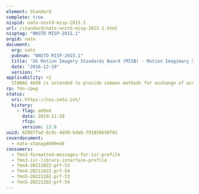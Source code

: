 ```yaml
---
element: Standard
complete: true
nispid: nato-nnstd-misp-2015.1
url: /standard/nato-nnstd-misp-2015.1.html
nisptag: "NNSTD MISP-2015.1"
orgid: nato
document:
  org: nato
  pubnum: "NNSTD MISP-2015.1"
  title: "US Motion Imagery Standards Board (MISB) - Motion Imagimary Standards Profile-2015.1"
  date: "2016-12-19"
  version: ""
applicability: >2
  STANAG 4609 is intended to provide common methods for exchange of across systems within and among NATO nations. STANAG 4609 is intended users a consolidated, clear and concise view of the standards they will operate motion imagery systems. The STANAG includes guidance on compressed, and related motion imagery sampling structures; motion standards, motion imagery metadata standards, interconnections, and language descriptions of motion imagery system parameters. STANAG 4609 that all relevant MI systems used by participating nations will be able compressed data types (Standard Definition, Enhanced Definition, High each Nation may choose to ORIGINATE one, two or all data types. The STANAG 4609 is to provide governance so as to allow participating to meet intelligence, reconnaissance, surveillance and other interoperable MI systems.
rp: fmn-cpwg
status:
  uri: https://nso.nato.int/
  history: 
    - flag: added
      date: 2019-11-29
      rfcp: 
      version: 13.0
uuid: 82887fad-6c8c-4dd9-bdeb-f91850650f01
coverdocument:
  - nato-stanag4609ed4
consumers:
  - fmn3-formatted-messages-for-isr-profile
  - fmn3-isr-library-interface-profile
  - fmn4-20211022-prf-53
  - fmn4-20211022-prf-54
  - fmn5-20221202-prf-53
  - fmn5-20221202-prf-54
---
```

